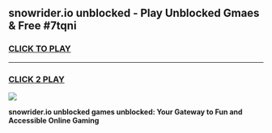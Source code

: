 
## snowrider.io unblocked - Play Unblocked Gmaes & Free #7tqni
<h3>
<a href="https://news.freeplayer.one?title=snowrider.io_unblocked&ref=26F">CLICK TO PLAY</a></h3>
<hr>

<h3>
<a href="https://news.freeplayer.one?title=snowrider.io_unblocked&ref=26F">CLICK 2 PLAY</a>
  
</h3>

<a href="https://news.freeplayer.one?title=snowrider.io_unblocked&ref=26F/"><img src="https://clearcache.store/games.png"></a>


**snowrider.io unblocked games unblocked: Your Gateway to Fun and Accessible Online Gaming**
